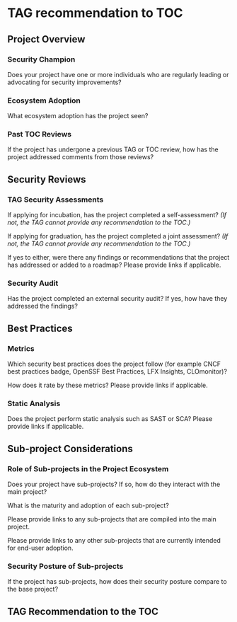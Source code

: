# TAG recommendation to TOC

## Project Overview

### Security Champion

Does your project have one or more individuals who are regularly leading or advocating for security improvements?

### Ecosystem Adoption

What ecosystem adoption has the project seen?

### Past TOC Reviews

If the project has undergone a previous TAG or TOC review, how has the project addressed comments from those reviews?

## Security Reviews

### TAG Security Assessments

If applying for incubation, has the project completed a self-assessment? _(If not, the TAG cannot provide any recommendation to the TOC.)_

If applying for graduation, has the project completed a joint assessment? _(If not, the TAG cannot provide any recommendation to the TOC.)_

If yes to either, were there any findings or recommendations that the project has addressed or added to a roadmap? Please provide links if applicable.

### Security Audit

Has the project completed an external security audit? If yes, how have they addressed the findings?

## Best Practices

### Metrics

Which security best practices does the project follow (for example CNCF best practices badge, OpenSSF Best Practices, LFX Insights, CLOmonitor)?

How does it rate by these metrics? Please provide links if applicable.

### Static Analysis

Does the project perform static analysis such as SAST or SCA? Please provide links if applicable.

## Sub-project Considerations

### Role of Sub-projects in the Project Ecosystem

Does your project have sub-projects? If so, how do they interact with the main project?

What is the maturity and adoption of each sub-project?

Please provide links to any sub-projects that are compiled into the main project.

Please provide links to any other sub-projects that are currently intended for end-user adoption.

### Security Posture of Sub-projects

If the project has sub-projects, how does their security posture compare to the base project?

## TAG Recommendation to the TOC

<!-- In order to form an accurate recommendation for incubation, the TAG requires the project to complete a self-assessment. -->

<!-- In order to form an accurate recommendation for graduation, the TAG requires the project to participate in a joint-assessment. -->

<!-- ... Based on these observations, the project appears to meet the expectations of a <sandbox/incubating/graduated> project. -->
